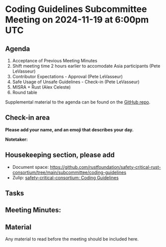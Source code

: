 # Coding Guidelines Subcommittee Meeting on 2024-11-19 at 6:00pm UTC

## Agenda

1. Acceptance of Previous Meeting Minutes 
2. Shift meeting time 2 hours earlier to accomodate Asia participants (Pete LeVasseur)
3. Contributor Expectations - Approval (Pete LeVasseur)
4. Safe Usage of Unsafe Guidelines - Check-in (Pete LeVasseur)
5. MISRA + Rust (Alex Celeste)
7. Round table

Supplemental material to the agenda can be found on the [GitHub repo](https://github.com/rustfoundation/safety-critical-rust-consortium/tree/main/subcommittee/coding-guidelines).

## Check-in area

**Please add your name, and an emoji that describes your day.**



**Notetaker:** 



## Housekeeping section, please add 

* Document space: https://github.com/rustfoundation/safety-critical-rust-consortium/tree/main/subcommittee/coding-guidelines  
* Zulip: [safety-critical-consortium: Coding Guidelines](https://rust-lang.zulipchat.com/#narrow/channel/445688-safety-critical-consortium/topic/Coding.20Guidelines)

## Tasks



## Meeting Minutes:


## Material

Any material to read before the meeting should be included here.

